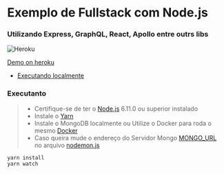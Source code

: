 Exemplo de Fullstack com Node.js
=================
### Utilizando Express, GraphQL, React, Apollo entre outrs libs
![Heroku](http://heroku-badge.herokuapp.com/?app=angularjs-crypto&style=flat)

[Demo on heroku](https://rocky-gorge-32768.herokuapp.com/) 

- [Executando localmente](#executando)


### Executanto
> - Certifique-se de ter o [Node.js](https://nodejs.org/) 6.11.0 ou superior instalado
> - Instale o [Yarn](https://yarnpkg.com/)
> - Instale o MongoDB localmente ou Utilize o Docker para roda o mesmo [Docker](https://hub.docker.com/_/mongo/)
> - Caso queira mude o endereço do Servidor Mongo [MONGO_URL](https://github.com/amagno/full-example-graphlql/blob/master/nodemon.json) no arquivo [nodemon.js](https://github.com/amagno/full-example-graphlql/blob/master/nodemon.json) 
```shell
yarn install
yarn watch
```
